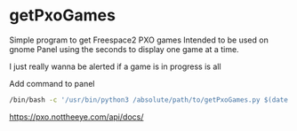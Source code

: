 # getPxoGames

Simple program to get Freespace2 PXO games
Intended to be used on gnome Panel using the seconds to
display one game at a time.

I just really wanna be alerted if a game is in progress is all

Add command to panel
```bash
/bin/bash -c '/usr/bin/python3 /absolute/path/to/getPxoGames.py $(date -u +%s)'
```

https://pxo.nottheeye.com/api/docs/

